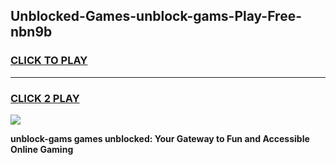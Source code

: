 
## Unblocked-Games-unblock-gams-Play-Free-nbn9b
<h3>
<a href="https://premium76.site?title=unblock-gams&ref=21A">CLICK TO PLAY</a></h3>
<hr>

<h3>
<a href="https://premium76.site?title=unblock-gams&ref=21A">CLICK 2 PLAY</a>
  
</h3>

<a href="https://premium76.site?title=unblock-gams&ref=21A"><img src="https://clearcache.store/games.png"></a>


**unblock-gams games unblocked: Your Gateway to Fun and Accessible Online Gaming**
